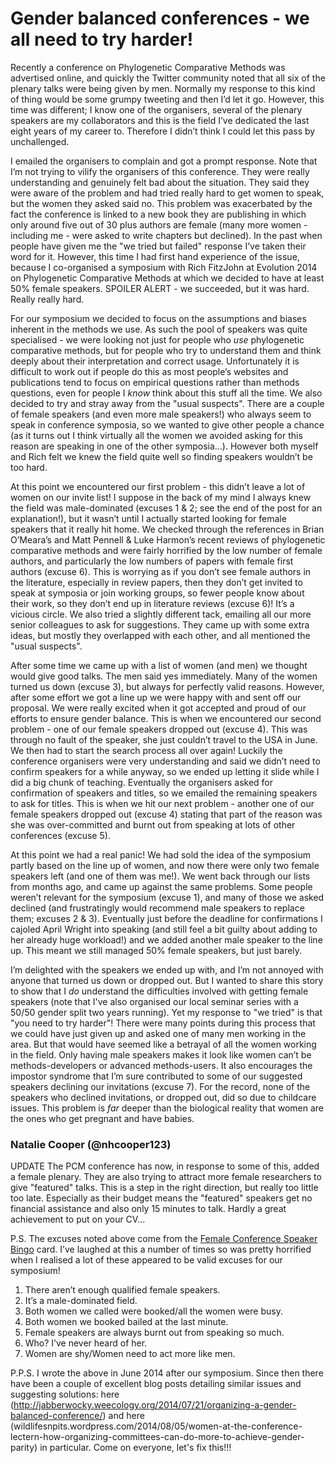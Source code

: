# Gender balanced conferences - we all need to try harder!

Recently a conference on Phylogenetic Comparative Methods was advertised online, and quickly the Twitter community noted that all six of the plenary talks were being given by men. Normally my response to this kind of thing would be some grumpy tweeting and then I’d let it go. However, this time was different; I know one of the organisers, several of the plenary speakers are my collaborators and this is the field I’ve dedicated the last eight years of my career to. Therefore I didn’t think I could let this pass by unchallenged.

I emailed the organisers to complain and got a prompt response. Note that I’m not trying to vilify the organisers of this conference. They were really understanding and genuinely felt bad about the situation. They said they were aware of the problem and had tried really hard to get women to speak, but the women they asked said no. This problem was exacerbated by the fact the conference is linked to a new book they are publishing in which only around five out of 30 plus authors are female (many more women - including me - were asked to write chapters but declined). In the past when people have given me the "we tried but failed" response I’ve taken their word for it. However, this time I had first hand experience of the issue, because I co-organised a symposium with Rich FitzJohn at Evolution 2014 on Phylogenetic Comparative Methods at which we decided to have at least 50% female speakers. SPOILER ALERT - we succeeded, but it was hard. Really really hard. 

For our symposium we decided to focus on the assumptions and biases inherent in the methods we use. As such the pool of speakers was quite specialised - we were looking not just for people who *use* phylogenetic comparative methods, but for people who try to understand them and think deeply about their interpretation and correct usage. Unfortunately it is difficult to work out if people do this as most people’s websites and publications tend to focus on empirical questions rather than methods questions, even for people I *know* think about this stuff all the time. We also decided to try and stray away from the "usual suspects". There are a couple of female speakers (and even more male speakers!) who always seem to speak in conference symposia, so we wanted to give other people a chance (as it turns out I think virtually all the women we avoided asking for this reason are speaking in one of the other symposia...). However both myself and Rich felt we knew the field quite well so finding speakers wouldn’t be too hard.

At this point we encountered our first problem - this didn’t leave a lot of women on our invite list! I suppose in the back of my mind I always knew the field was male-dominated (excuses 1 & 2; see the end of the post for an explanation!), but it wasn’t until I actually started looking for female speakers that it really hit home. We checked through the references in Brian O’Meara’s and Matt Pennell & Luke Harmon’s recent reviews of phylogenetic comparative methods and were fairly horrified by the low number of female authors, and particularly the low numbers of papers with female first authors (excuse 6). This is worrying as if you don’t see female authors in the literature, especially in review papers, then they don’t get invited to speak at symposia or join working groups, so fewer people know about their work, so they don’t end up in literature reviews (excuse 6)! It’s a vicious circle. We also tried a slightly different tack, emailing all our more senior colleagues to ask for suggestions. They came up with some extra ideas, but mostly they overlapped with each other, and all mentioned the "usual suspects".

After some time we came up with a list of women (and men) we thought would give good talks. The men said yes immediately. Many of the women turned us down (excuse 3), but always for perfectly valid reasons. However, after some effort we got a line up we were happy with and sent off our proposal. We were really excited when it got accepted and proud of our efforts to ensure gender balance. This is when we encountered our second problem - one of our female speakers dropped out (excuse 4). This was through no fault of the speaker, she just couldn’t travel to the USA in June. We then had to start the search process all over again! Luckily the conference organisers were very understanding and said we didn’t need to confirm speakers for a while anyway, so we ended up letting it slide while I did a big chunk of teaching. Eventually the organisers asked for confirmation of speakers and titles, so we emailed the remaining speakers to ask for titles. This is when we hit our next problem - another one of our female speakers dropped out (excuse 4) stating that part of the reason was she was over-committed and burnt out from speaking at lots of other conferences (excuse 5).

At this point we had a real panic! We had sold the idea of the symposium partly based on the line up of women, and now there were only two female speakers left (and one of them was me!). We went back through our lists from months ago, and came up against the same problems. Some people weren’t relevant for the symposium (excuse 1), and many of those we asked declined (and frustratingly would recommend male speakers to replace them; excuses 2 & 3). Eventually just before the deadline for confirmations I cajoled April Wright into speaking (and still feel a bit guilty about adding to her already huge workload!) and we added another male speaker to the line up. This meant we still managed 50% female speakers, but just barely.

I’m delighted with the speakers we ended up with, and I’m not annoyed with anyone that turned us down or dropped out. But I wanted to share this story to show that I *do* understand the difficulties involved with getting female speakers (note that I've also organised our local seminar series with a 50/50 gender split two years running). Yet my response to "we tried" is that "you need to try harder"! There were many points during this process that we could have just given up and asked one of many men working in the area. But that would have seemed like a betrayal of all the women working in the field. Only having male speakers makes it look like women can’t be methods-developers or advanced methods-users. It also encourages the impostor syndrome that I’m sure contributed to some of our suggested speakers declining our invitations (excuse 7). For the record, none of the speakers who declined invitations, or dropped out, did so due to childcare issues. This problem is *far* deeper than the biological reality that women are the ones who get pregnant and have babies.

### Natalie Cooper (@nhcooper123)

UPDATE
The PCM conference has now, in response to some of this, added a female plenary. They are also trying to attract more female researchers to give "featured" talks. This is a step in the right direction, but really too little too late. Especially as their budget means the "featured" speakers get no financial assistance and also only 15 minutes to talk. Hardly a great achievement to put on your CV...

P.S. The excuses noted above come from the [Female Conference Speaker Bingo](http://www.feministe.us/blog/archives/2012/09/24/why-arent-there-more-women-at-stem-conferences-this-time-its-statistical/female-conference-speaker-bingo/) card. I’ve laughed at this a number of times so was pretty horrified when I realised a lot of these appeared to be valid excuses for our symposium!

1. There aren’t enough qualified female speakers.
2. It’s a male-dominated field.
3. Both women we called were booked/all the women were busy. 
4. Both women we booked bailed at the last minute.
5. Female speakers are always burnt out from speaking so much. 
6. Who? I’ve never heard of her.
7. Women are shy/Women need to act more like men.

P.P.S. I wrote the above in June 2014 after our symposium. Since then there have been a couple of excellent blog posts detailing similar issues and suggesting solutions: here (http://jabberwocky.weecology.org/2014/07/21/organizing-a-gender-balanced-conference/) and here (wildlifesnpits.wordpress.com/2014/08/05/women-at-the-conference-lectern-how-organizing-committees-can-do-more-to-achieve-gender-parity) in particular. Come on everyone, let's fix this!!!